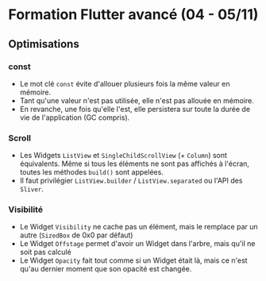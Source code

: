 # Formation Flutter avancé (04 - 05/11)

## Optimisations
### const

- Le mot clé `const` évite d'allouer plusieurs fois la même valeur en mémoire. 
- Tant qu'une valeur n'est pas utilisée, elle n'est pas allouée en mémoire. 
- En revanche, une fois qu'elle l'est, elle persistera sur toute la durée de vie de l'application (GC compris).

### Scroll

- Les Widgets `ListView` et `SingleChildScrollView` (+ `Column`) sont équivalents. Même si tous les éléments ne sont pas affichés à l'écran, toutes les méthodes `build()` sont appelées.
- Il faut privilégier `ListView.builder` / `ListView.separated` ou l'API des `Sliver`.

### Visibilité

- Le Widget `Visibility` ne cache pas un élément, mais le remplace par un autre (`SizedBox` de 0x0 par défaut)
- Le Widget `Offstage` permet d'avoir un Widget dans l'arbre, mais qu'il ne soit pas calculé
- Le Widget `Opacity` fait tout comme si un Widget était là, mais ce n'est qu'au dernier moment que son opacité est changée.
